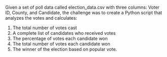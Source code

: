 Given a set of poll data called election_data.csv with three columns: Voter ID, County, and Candidate, the challenge was to create a Python script that analyzes the votes and calculates:

1. The total number of votes cast
2. A complete list of candidates who received votes
3. The percentage of votes each candidate won
4. The total number of votes each candidate won
5. The winner of the election based on popular vote.
